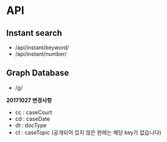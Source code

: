 <!-- TITLE: Lawmeu API -->
<!-- SUBTITLE: A quick summary of Lawmeu Api -->

# API
## Instant search
- /api/instant/keyword/<keyword>
- /api/instant/number/<number>

## Graph Database
- /g/<number>

**20171027 변경사항**
* cc : caseCourt
* cd : caseDate
* dt : docType
* ct : caseTopic
(공개되어 있지 않은 판례는 해당 key가 없습니다)
